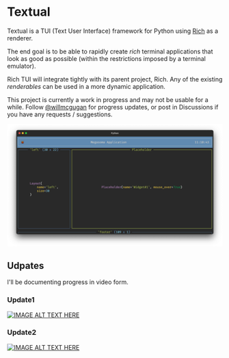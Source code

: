 # Textual

Textual is a TUI (Text User Interface) framework for Python using [Rich](https://github.com/willmcgugan/rich) as a renderer.

The end goal is to be able to rapidly create *rich* terminal applications that look as good as possible (within the restrictions imposed by a terminal emulator).

Rich TUI will integrate tightly with its parent project, Rich. Any of the existing *renderables* can be used in a more dynamic application.

This project is currently a work in progress and may not be usable for a while. Follow [@willmcgugan](https://twitter.com/willmcgugan) for progress updates, or post in Discussions if you have any requests / suggestions. 

![screenshot](./imgs/rich-tui.png)


## Udpates

I'll be documenting progress in video form.

### Update1

[![IMAGE ALT TEXT HERE](http://img.youtube.com/vi/zNW7U36GHlU/0.jpg)](http://www.youtube.com/watch?v=zNW7U36GHlU)

### Update2

[![IMAGE ALT TEXT HERE](http://img.youtube.com/vi/bTYeFOVNXDI/0.jpg)](http://www.youtube.com/watch?v=bTYeFOVNXDI)
